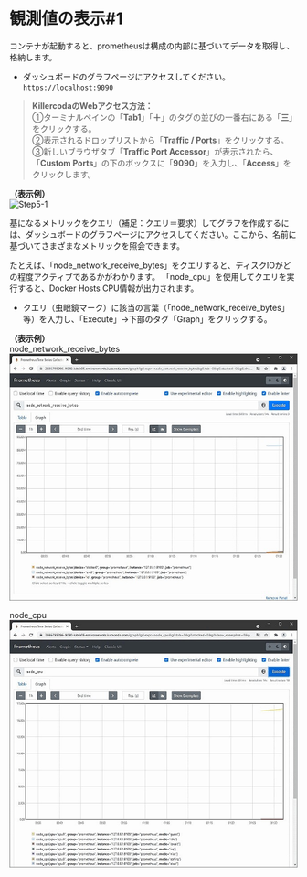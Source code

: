 # 観測値の表示#1

コンテナが起動すると、prometheusは構成の内部に基づいてデータを取得し、格納します。  

- ダッシュボードのグラフページにアクセスしてください。  
`https://localhost:9090`

> **KillercodaのWebアクセス方法：**  
> ①ターミナルペインの「**Tab1**」「**＋**」のタグの並びの一番右にある「**三**」をクリックする。  
> ②表示されるドロップリストから「**Traffic / Ports**」をクリックする。
> ③新しいブラウザタブ「**Traffic Port Accessor**」が表示されたら、「**Custom Ports**」の下のボックスに「**9090**」を入力し、「**Access**」をクリックします。  

**（表示例）**  
![Step5-1](./assets/Step5-1.jpg)  

基になるメトリックをクエリ（補足：クエリ＝要求）してグラフを作成するには、ダッシュボードのグラフページにアクセスしてください。ここから、名前に基づいてさまざまなメトリックを照会できます。  

たとえば、「node_network_receive_bytes」をクエリすると、ディスクIOがどの程度アクティブであるかがわかります。 「node_cpu」を使用してクエリを実行すると、Docker Hosts CPU情報が出力されます。  

- クエリ（虫眼鏡マーク）に該当の言葉（「node_network_receive_bytes」等）を入力し、「Execute」→下部のタグ「Graph」をクリックする。

**（表示例）**  
node_network_receive_bytes  
![Step5-2](https://github.com/yamada623z/scenario-image/raw/main/ObservableHandsOn/Step5-2.jpg)  

node_cpu  
![Step5-3](https://github.com/yamada623z/scenario-image/raw/main/ObservableHandsOn/Step5-3.jpg)  
